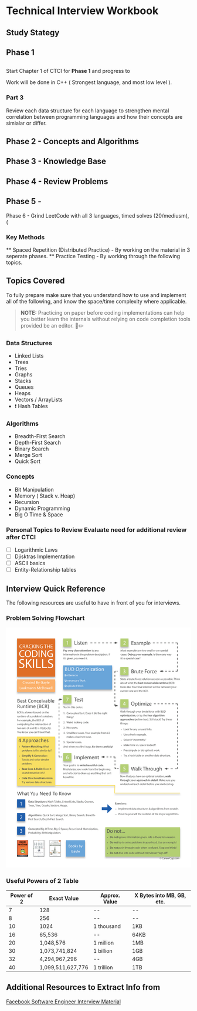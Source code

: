 # Technical Interview Workbook

## Study Stategy

## Phase 1

## 
Start Chapter 1 of CTCI for **Phase 1** and progress to 

Work will be done in C++ ( Strongest language, and most low level ).

### Part 3

Review each data structure for each language to strengthen mental correlation between programming languages and how their concepts are simialar or differ.

## Phase 2 - Concepts and Algorithms



## Phase 3 - Knowledge Base

## Phase 4 - Review Problems

## Phase 5 - 

Phase 6 - Grind LeetCode with all 3 languages, timed solves (20/mediusm), (


### Key Methods

** Spaced Repetition (Distributed Practice) - By working on the material in 3 seperate phases.
** Practice Testing - By working through the following topics.

## Topics Covered

To fully prepare make sure that you understand how to use and implement all of the following, and know the space/time complexity where applicable.

> **NOTE:** Practicing on paper before coding implementations can help you better learn the internals without relying on code completion tools provided be an editor.
> :page_with_curl::pencil2:

### Data Structures

* Linked Lists
* Trees
* Tries
* Graphs
* Stacks
* Queues
* Heaps
* Vectors / ArrayLists
* :exclamation: Hash Tables

### Algorithms
* Breadth-First Search
* Depth-First Search
* Binary Search
* Merge Sort
* Quick Sort

### Concepts
* Bit Manipulation
* Memory ( Stack v. Heap)
* Recursion
* Dynamic Programming
* Big O Time & Space

### Personal Topics to Review Evaluate need for additional review after CTCI
- [ ] Logarithmic Laws
- [ ] Djisktras Implementation
- [ ] ASCII basics
- [ ] Entity-Relationship tables

## Interview Quick Reference
The following resources are useful to have in front of you for interviews.

### Problem Solving Flowchart

![Flowchart](/assets/images/CTCI_problem_solving_flowchart.png)

### Useful Powers of 2 Table
|   Power of 2  |    Exact Value    | Approx. Value | X Bytes into MB, GB, etc. |
| ------------- | ----------------- | ------------- | ------------------------- |
|       7       |               128 |            -- |                        -- |
|       8       |               256 |            -- |                        -- |
|      10       |              1024 |    1 thousand |                       1KB |
|      16       |            65,536 |            -- |                      64KB |
|      20       |         1,048,576 |     1 million |                       1MB |
|      30       |     1,073,741,824 |     1 billion |                       1GB |
|      32       |     4,294,967,296 |            -- |                       4GB |
|      40       | 1,099,511,627,776 |    1 trillion |                       1TB |

## Additional Resources to Extract Info from 
[Facebook Software Engineer Interview Material](https://igotanoffer.com/blogs/tech/facebook-software-engineer-interview)
